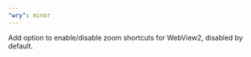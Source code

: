 ```yaml
---
"wry": minor
---
```


Add option to enable/disable zoom shortcuts for WebView2, disabled by default.